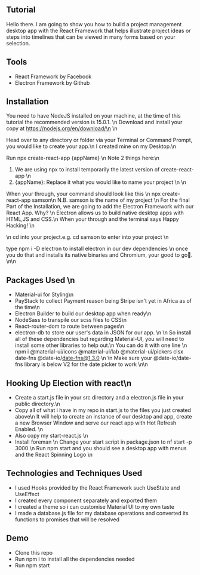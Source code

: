 ## Tutorial

  Hello there. I am going to show you how to build a project management desktop app with the React Framework that helps illustrate project ideas or steps into timelines that can be viewed in many forms based on your selection.

## Tools

- React Framework by Facebook
- Electron Framework by Github

## Installation

  You need to have NodeJS installed on your machine, at the time of this tutorial the recommended version is 15.0.1. \n
  Download and install your copy at https://nodejs.org/en/download/\n
  \n

  Head over to any directory or folder via your Terminal or Command Prompt, you would like to create your app.\n
  I created mine on my Desktop.\n

  Run npx create-react-app {appName} \n
  Note 2 things here:\n
  1. We are using npx to install temporarily the latest version of create-react-app \n
  2. {appName}: Replace it what you would like to name your project \n
  \n

  When your through, your command should look like this \n
  npx create-react-app samson\n
  N.B. samson is the name of my project
  \n
  For the final Part of the Installation, we are going to add the Electron Framework with our React App.
  Why? \n
  Electron allows us to build native desktop apps with HTML,JS and CSS.\n
  When your through and the terminal says Happy Hacking! \n

  \n
  cd into your project.e.g.
  cd samson to enter into your project \n

  type npm i -D electron to install electron in our dev dependencies \n
  once you do that and installs its native binaries and Chromium, your good to go🤟.
\n\n

## Packages Used \n
  - Material-ui for Styling\n
  - PayStack to collect Payment reason being Stripe isn't yet in Africa as of the time\n
  - Electron Builder to build our desktop app when ready\n
  - NodeSass to transpile our scss files to CSS\n
  - React-router-dom to route between pages\n
  - electron-db to store our user's data in JSON for our app. \n
    \n
    So install all of these dependencies but regarding Material-UI, you will need to install some other libraries to help out.\n
    You can do it with one line \n
    npm i @material-ui/icons @material-ui/lab @material-ui/pickers clsx date-fns @date-io/date-fns@1.3.0 \n
    \n
    Make sure your @date-io/date-fns library is below V2 for the date picker to work
\n\n

## Hooking Up Election with react\n
  - Create a start.js file in your src directory and a electron.js file in your public directory.\n
  - Copy all of what i have in my repo in start.js to the files you just created above\n
    It will help to create an instance of our desktop and app, create a new Browser Window and serve our react app with Hot Refresh Enabled. \n
  - Also copy my start-react.js \n
  - Install foreman \n
  Change your start script in package.json to nf start -p 3000 \n
  Run npm start and you should see a desktop app with menus and the React Spinning Logo \n

## Technologies and Techniques Used
  - I used Hooks provided by the React Framework such UseState and UseEffect
  - I created every component separately and exported them
  - I created a theme so i can customise Material UI to my own taste
  - I made a database.js file for my database operations and converted its functions to promises that will be resolved

## Demo
  - Clone this repo
  - Run npm i to install all the dependencies needed
  - Run npm start

